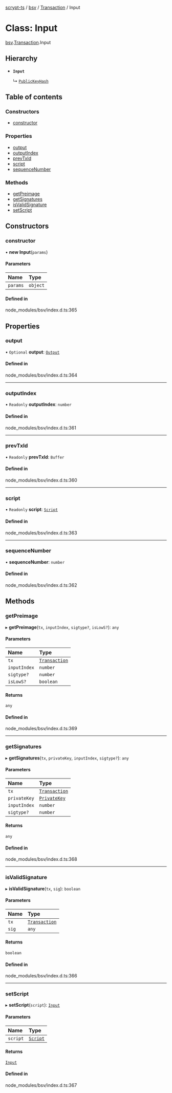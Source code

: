 [scrypt-ts](../README.md) / [bsv](../modules/bsv.md) / [Transaction](../modules/bsv.Transaction.md) / Input

# Class: Input

[bsv](../modules/bsv.md).[Transaction](../modules/bsv.Transaction.md).Input

## Hierarchy

- **`Input`**

  ↳ [`PublicKeyHash`](bsv.Transaction.Input.PublicKeyHash.md)

## Table of contents

### Constructors

- [constructor](bsv.Transaction.Input-1.md#constructor)

### Properties

- [output](bsv.Transaction.Input-1.md#output)
- [outputIndex](bsv.Transaction.Input-1.md#outputindex)
- [prevTxId](bsv.Transaction.Input-1.md#prevtxid)
- [script](bsv.Transaction.Input-1.md#script)
- [sequenceNumber](bsv.Transaction.Input-1.md#sequencenumber)

### Methods

- [getPreimage](bsv.Transaction.Input-1.md#getpreimage)
- [getSignatures](bsv.Transaction.Input-1.md#getsignatures)
- [isValidSignature](bsv.Transaction.Input-1.md#isvalidsignature)
- [setScript](bsv.Transaction.Input-1.md#setscript)

## Constructors

### constructor

• **new Input**(`params`)

#### Parameters

| Name | Type |
| :------ | :------ |
| `params` | `object` |

#### Defined in

node_modules/bsv/index.d.ts:365

## Properties

### output

• `Optional` **output**: [`Output`](bsv.Transaction.Output.md)

#### Defined in

node_modules/bsv/index.d.ts:364

___

### outputIndex

• `Readonly` **outputIndex**: `number`

#### Defined in

node_modules/bsv/index.d.ts:361

___

### prevTxId

• `Readonly` **prevTxId**: `Buffer`

#### Defined in

node_modules/bsv/index.d.ts:360

___

### script

• `Readonly` **script**: [`Script`](bsv.Script-1.md)

#### Defined in

node_modules/bsv/index.d.ts:363

___

### sequenceNumber

• **sequenceNumber**: `number`

#### Defined in

node_modules/bsv/index.d.ts:362

## Methods

### getPreimage

▸ **getPreimage**(`tx`, `inputIndex`, `sigtype?`, `isLowS?`): `any`

#### Parameters

| Name | Type |
| :------ | :------ |
| `tx` | [`Transaction`](bsv.Transaction-1.md) |
| `inputIndex` | `number` |
| `sigtype?` | `number` |
| `isLowS?` | `boolean` |

#### Returns

`any`

#### Defined in

node_modules/bsv/index.d.ts:369

___

### getSignatures

▸ **getSignatures**(`tx`, `privateKey`, `inputIndex`, `sigtype?`): `any`

#### Parameters

| Name | Type |
| :------ | :------ |
| `tx` | [`Transaction`](bsv.Transaction-1.md) |
| `privateKey` | [`PrivateKey`](bsv.PrivateKey.md) |
| `inputIndex` | `number` |
| `sigtype?` | `number` |

#### Returns

`any`

#### Defined in

node_modules/bsv/index.d.ts:368

___

### isValidSignature

▸ **isValidSignature**(`tx`, `sig`): `boolean`

#### Parameters

| Name | Type |
| :------ | :------ |
| `tx` | [`Transaction`](bsv.Transaction-1.md) |
| `sig` | `any` |

#### Returns

`boolean`

#### Defined in

node_modules/bsv/index.d.ts:366

___

### setScript

▸ **setScript**(`script`): [`Input`](bsv.Transaction.Input-1.md)

#### Parameters

| Name | Type |
| :------ | :------ |
| `script` | [`Script`](bsv.Script-1.md) |

#### Returns

[`Input`](bsv.Transaction.Input-1.md)

#### Defined in

node_modules/bsv/index.d.ts:367

